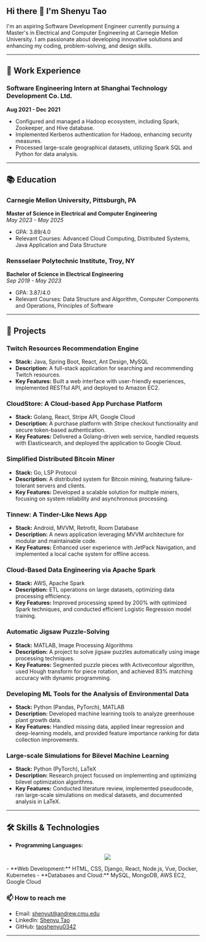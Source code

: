 ## Hi there 👋 I'm Shenyu Tao

I'm an aspiring Software Development Engineer currently pursuing a Master's in Electrical and Computer Engineering at Carnegie Mellon University. I am passionate about developing innovative solutions and enhancing my coding, problem-solving, and design skills.


---

## 💼 Work Experience

### Software Engineering Intern at Shanghai Technology Development Co. Ltd. 
**Aug 2021 - Dec 2021**  
- Configured and managed a Hadoop ecosystem, including Spark, Zookeeper, and Hive database.
- Implemented Kerberos authentication for Hadoop, enhancing security measures.
- Processed large-scale geographical datasets, utilizing Spark SQL and Python for data analysis.

---

## 📚 Education

### Carnegie Mellon University, Pittsburgh, PA
**Master of Science in Electrical and Computer Engineering**  
*May 2023 - May 2025*  
- GPA: 3.89/4.0
- Relevant Courses: Advanced Cloud Computing, Distributed Systems, Java Application and Data Structure

### Rensselaer Polytechnic Institute, Troy, NY
**Bachelor of Science in Electrical Engineering**  
*Sep 2019 - May 2023*  
- GPA: 3.87/4.0
- Relevant Courses: Data Structure and Algorithm, Computer Components and Operations, Principles of Software

---

## 🚀 Projects

### Twitch Resources Recommendation Engine
- **Stack:** Java, Spring Boot, React, Ant Design, MySQL
- **Description:** A full-stack application for searching and recommending Twitch resources.
- **Key Features:** Built a web interface with user-friendly experiences, implemented RESTful API, and deployed to Amazon EC2.

### CloudStore: A Cloud-based App Purchase Platform
- **Stack:** Golang, React, Stripe API, Google Cloud
- **Description:** A purchase platform with Stripe checkout functionality and secure token-based authentication.
- **Key Features:** Delivered a Golang-driven web service, handled requests with Elasticsearch, and deployed the application to Google Cloud.

### Simplified Distributed Bitcoin Miner
- **Stack:** Go, LSP Protocol
- **Description:** A distributed system for Bitcoin mining, featuring failure-tolerant servers and clients.
- **Key Features:** Developed a scalable solution for multiple miners, focusing on system reliability and asynchronous processing.

### Tinnew: A Tinder-Like News App
- **Stack:** Android, MVVM, Retrofit, Room Database
- **Description:** A news application leveraging MVVM architecture for modular and maintainable code.
- **Key Features:** Enhanced user experience with JetPack Navigation, and implemented a local cache system for offline access.

### Cloud-Based Data Engineering via Apache Spark
- **Stack:** AWS, Apache Spark
- **Description:** ETL operations on large datasets, optimizing data processing efficiency.
- **Key Features:** Improved processing speed by 200% with optimized Spark techniques, and conducted efficient Logistic Regression model training.

### Automatic Jigsaw Puzzle-Solving
- **Stack:** MATLAB, Image Processing Algorithms
- **Description:** A project to solve jigsaw puzzles automatically using image processing techniques.
- **Key Features:** Segmented puzzle pieces with Activecontour algorithm, used Hough transform for piece rotation, and achieved 83% matching accuracy with dynamic programming.

### Developing ML Tools for the Analysis of Environmental Data
- **Stack:** Python (Pandas, PyTorch), MATLAB
- **Description:** Developed machine learning tools to analyze greenhouse plant growth data.
- **Key Features:** Handled missing data, applied linear regression and deep-learning models, and provided feature importance ranking for data collection improvements.

### Large-scale Simulations for Bilevel Machine Learning
- **Stack:** Python (PyTorch), LaTeX
- **Description:** Research project focused on implementing and optimizing bilevel optimization algorithms.
- **Key Features:** Conducted literature review, implemented pseudocode, ran large-scale simulations on medical datasets, and documented analysis in LaTeX.

---

## 🛠 Skills & Technologies

- **Programming Languages:** <p align="center">
  <a href="https://skillicons.dev">
    <img src="https://skillicons.dev/icons?i=python,java,go,c" />
  </a>
</p>
- **Web Development:** HTML, CSS, Django, React, Node.js, Vue, Docker, Kubernetes
- **Databases and Cloud:** MySQL, MongoDB, AWS EC2, Google Cloud

### 📫 How to reach me
- Email: [shenyut@andrew.cmu.edu](mailto:shenyut@andrew.cmu.edu)
- LinkedIn: [Shenyu Tao](https://www.linkedin.com/in/shenyu-tao-b813241b5/)
- GitHub: [taoshenyu0342](https://github.com/taoshenyu0342)

---


